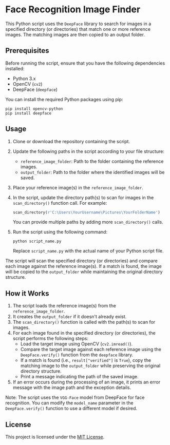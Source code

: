 # Face Recognition Image Finder

This Python script uses the `DeepFace` library to search for images in a specified directory (or directories) that match one or more reference images. The matching images are then copied to an output folder.

## Prerequisites

Before running the script, ensure that you have the following dependencies installed:

- Python 3.x
- OpenCV (`cv2`)
- DeepFace (`deepface`)

You can install the required Python packages using pip:

```
pip install opencv-python
pip install deepface
```

## Usage

1. Clone or download the repository containing the script.
2. Update the following paths in the script according to your file structure:
   - `reference_image_folder`: Path to the folder containing the reference images.
   - `output_folder`: Path to the folder where the identified images will be saved.
3. Place your reference image(s) in the `reference_image_folder`.
4. In the script, update the directory path(s) to scan for images in the `scan_directory()` function call. For example:

   ```python
   scan_directory(r'C:\Users\YourUsername\Pictures\YourFolderName')
   ```

   You can provide multiple paths by adding more `scan_directory()` calls.

5. Run the script using the following command:

   ```
   python script_name.py
   ```

   Replace `script_name.py` with the actual name of your Python script file.

The script will scan the specified directory (or directories) and compare each image against the reference image(s). If a match is found, the image will be copied to the `output_folder` while maintaining the original directory structure.

## How it Works

1. The script loads the reference image(s) from the `reference_image_folder`.
2. It creates the `output_folder` if it doesn't already exist.
3. The `scan_directory()` function is called with the path(s) to scan for images.
4. For each image found in the specified directory (or directories), the script performs the following steps:
   - Load the target image using OpenCV (`cv2.imread()`).
   - Compare the target image against each reference image using the `DeepFace.verify()` function from the `deepface` library.
   - If a match is found (i.e., `result["verified"]` is `True`), copy the matching image to the `output_folder` while preserving the original directory structure.
   - Print a message indicating the path of the saved image.
5. If an error occurs during the processing of an image, it prints an error message with the image path and the exception details.

Note: The script uses the `VGG-Face` model from DeepFace for face recognition. You can modify the `model_name` parameter in the `DeepFace.verify()` function to use a different model if desired.

## License

This project is licensed under the [MIT License](LICENSE).
